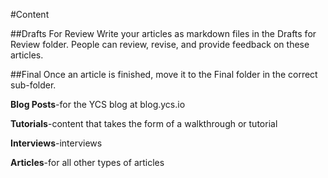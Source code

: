 #Content

##Drafts For Review
Write your articles as markdown files in the Drafts for Review folder. People can review, revise, and provide feedback on these articles.

##Final
Once an article is finished, move it to the Final folder in the correct sub-folder.

**Blog Posts**-for the YCS blog at blog.ycs.io

**Tutorials**-content that takes the form of a walkthrough or tutorial

**Interviews**-interviews

**Articles**-for all other types of articles